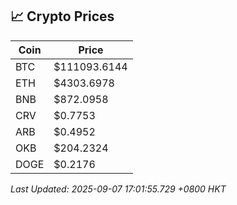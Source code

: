 ## 📈 Crypto Prices

| Coin | Price |
| ---- | ----- |
| BTC | $111093.6144 |
| ETH | $4303.6978 |
| BNB | $872.0958 |
| CRV | $0.7753 |
| ARB | $0.4952 |
| OKB | $204.2324 |
| DOGE | $0.2176 |

_Last Updated: 2025-09-07 17:01:55.729 +0800 HKT_